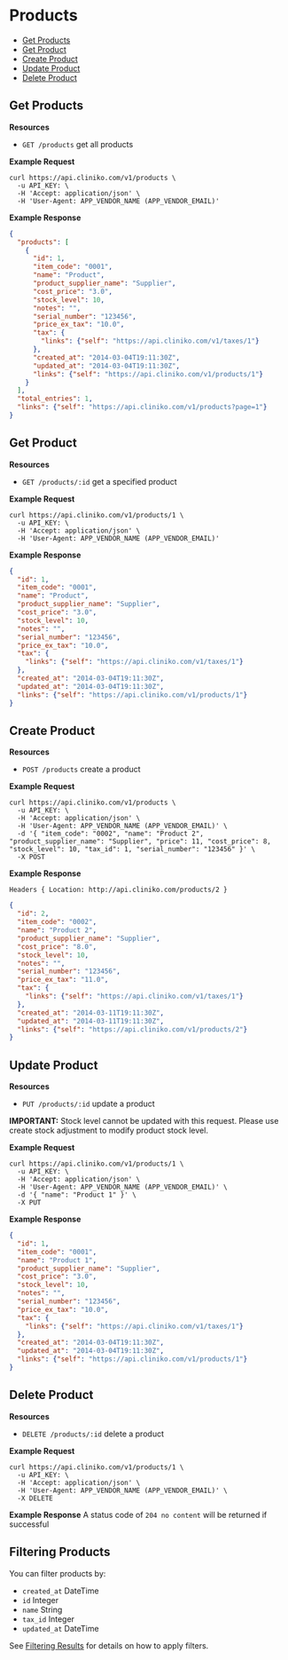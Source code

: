 Products
============
* [Get Products](#get-products "This will return all products.")
* [Get Product](#get-product "This will return a specified product.")
* [Create Product](#create-product "This will create a product.")
* [Update Product](#update-product "This will update a product.")
* [Delete Product](#delete-product "This will delete a product.")


Get Products
----------------

**Resources**
* ```GET /products``` get all products

**Example Request**
```shell
curl https://api.cliniko.com/v1/products \
  -u API_KEY: \
  -H 'Accept: application/json' \
  -H 'User-Agent: APP_VENDOR_NAME (APP_VENDOR_EMAIL)'
```

**Example Response**
```json
{
  "products": [
    {
      "id": 1,
      "item_code": "0001",
      "name": "Product",
      "product_supplier_name": "Supplier",
      "cost_price": "3.0",
      "stock_level": 10,
      "notes": "",
      "serial_number": "123456",
      "price_ex_tax": "10.0",
      "tax": {
        "links": {"self": "https://api.cliniko.com/v1/taxes/1"}
      },
      "created_at": "2014-03-04T19:11:30Z",
      "updated_at": "2014-03-04T19:11:30Z",
      "links": {"self": "https://api.cliniko.com/v1/products/1"}
    }
  ],
  "total_entries": 1,
  "links": {"self": "https://api.cliniko.com/v1/products?page=1"}
}
```

Get Product
------------

**Resources**
* ```GET /products/:id``` get a specified product

**Example Request**
```shell
curl https://api.cliniko.com/v1/products/1 \
  -u API_KEY: \
  -H 'Accept: application/json' \
  -H 'User-Agent: APP_VENDOR_NAME (APP_VENDOR_EMAIL)'
```

**Example Response**
```json
{
  "id": 1,
  "item_code": "0001",
  "name": "Product",
  "product_supplier_name": "Supplier",
  "cost_price": "3.0",
  "stock_level": 10,
  "notes": "",
  "serial_number": "123456",
  "price_ex_tax": "10.0",
  "tax": {
    "links": {"self": "https://api.cliniko.com/v1/taxes/1"}
  },
  "created_at": "2014-03-04T19:11:30Z",
  "updated_at": "2014-03-04T19:11:30Z",
  "links": {"self": "https://api.cliniko.com/v1/products/1"}
}
```

Create Product
----------------
**Resources**
* ```POST /products``` create a product

**Example Request**
```shell
curl https://api.cliniko.com/v1/products \
  -u API_KEY: \
  -H 'Accept: application/json' \
  -H 'User-Agent: APP_VENDOR_NAME (APP_VENDOR_EMAIL)' \
  -d '{ "item_code": "0002", "name": "Product 2", "product_supplier_name": "Supplier", "price": 11, "cost_price": 8, "stock_level": 10, "tax_id": 1, "serial_number": "123456" }' \
  -X POST
```
**Example Response**
```
Headers { Location: http://api.cliniko.com/products/2 }
```
```json
{
  "id": 2,
  "item_code": "0002",
  "name": "Product 2",
  "product_supplier_name": "Supplier",
  "cost_price": "8.0",
  "stock_level": 10,
  "notes": "",
  "serial_number": "123456",
  "price_ex_tax": "11.0",
  "tax": {
    "links": {"self": "https://api.cliniko.com/v1/taxes/1"}
  },
  "created_at": "2014-03-11T19:11:30Z",
  "updated_at": "2014-03-11T19:11:30Z",
  "links": {"self": "https://api.cliniko.com/v1/products/2"}
}
```

Update Product
----------------
**Resources**
* ```PUT /products/:id``` update a product

**IMPORTANT:** Stock level cannot be updated with this request. Please use create stock adjustment to modify product stock level.

**Example Request**
```shell
curl https://api.cliniko.com/v1/products/1 \
  -u API_KEY: \
  -H 'Accept: application/json' \
  -H 'User-Agent: APP_VENDOR_NAME (APP_VENDOR_EMAIL)' \
  -d '{ "name": "Product 1" }' \
  -X PUT
```
**Example Response**
```json
{
  "id": 1,
  "item_code": "0001",
  "name": "Product 1",
  "product_supplier_name": "Supplier",
  "cost_price": "3.0",
  "stock_level": 10,
  "notes": "",
  "serial_number": "123456",
  "price_ex_tax": "10.0",
  "tax": {
    "links": {"self": "https://api.cliniko.com/v1/taxes/1"}
  },
  "created_at": "2014-03-04T19:11:30Z",
  "updated_at": "2014-03-04T19:11:30Z",
  "links": {"self": "https://api.cliniko.com/v1/products/1"}
}
```

Delete Product
----------------
**Resources**
* ```DELETE /products/:id``` delete a product

**Example Request**
```shell
curl https://api.cliniko.com/v1/products/1 \
  -u API_KEY: \
  -H 'Accept: application/json' \
  -H 'User-Agent: APP_VENDOR_NAME (APP_VENDOR_EMAIL)' \
  -X DELETE
```
**Example Response**
A status code of `204 no content` will be returned if successful

Filtering Products
----------------

You can filter products by:
* ```created_at``` DateTime
* ```id``` Integer
* ```name``` String
* ```tax_id``` Integer
* ```updated_at``` DateTime

See [Filtering Results](https://github.com/redguava/cliniko-api#filtering-results) for details on how to apply filters.
